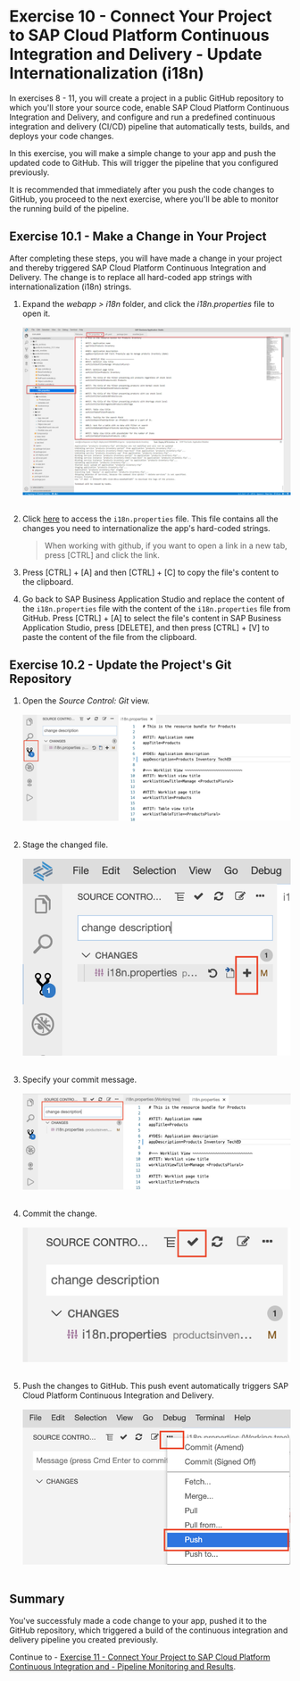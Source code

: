 # Exercise 10 - Connect Your Project to SAP Cloud Platform Continuous Integration and Delivery - Update Internationalization (i18n)

In exercises 8 - 11, you will create a project in a public GitHub repository to which you'll store your source code, enable SAP Cloud Platform Continuous Integration and Delivery, and configure and run a predefined continuous integration and delivery (CI/CD) pipeline that automatically tests, builds, and deploys your code changes.

In this exercise, you will make a simple change to your app and push the updated code to GitHub. This will trigger the pipeline that you configured previously. 

It is recommended that immediately after you push the code changes to GitHub, you proceed to the next exercise, where you'll be able to monitor the running build of the pipeline.

## Exercise 10.1 - Make a Change in Your Project

After completing these steps, you will have made a change in your project and thereby triggered SAP Cloud Platform Continuous Integration and Delivery. The change is to replace all hard-coded app strings with internationalization (i18n) strings.

1. Expand the *webapp > i18n* folder, and click the *i18n.properties* file to open it.
    <br><br>![Change Description](images/2020-10_BAS_i18n_Open_.jpg)<br><br>

2. Click [here](data/i18n.properties?raw=true) to access the `i18n.properties` file. This file contains all the changes you need to internationalize the app's hard-coded strings.
    >When working with github, if you want to open a link in a new tab, press [CTRL] and click the link.

3. Press [CTRL] + [A] and then [CTRL] + [C] to copy the file's content to the clipboard.

4. Go back to SAP Business Application Studio and replace the content of the `i18n.properties` file with the content of the `i18n.properties` file from GitHub. Press [CTRL] + [A] to select the file's content in SAP Business Application Studio, press [DELETE], and then press [CTRL] + [V] to paste the content of the file from the clipboard.

## Exercise 10.2 - Update the Project's Git Repository

1. Open the *Source Control: Git* view.
    <br><br>![Git](./images/bas_git.png)<br><br>

2. Stage the changed file.
    <br><br>![Stage File](./images/bas_add_file_commit.png)<br><br>

3. Specify your commit message. 
    <br><br>![Changed File](./images/bas_commit_message.png)<br><br>

4. Commit the change.
    <br><br>![Changed File](./images/bas_commit.png)<br><br>

5. Push the changes to GitHub. This push event automatically triggers SAP Cloud Platform Continuous Integration and Delivery.
    <br><br>![Push Changes](./images/git_push_bas.png)<br><br>

## Summary

You've successfuly made a code change to your app, pushed it to the GitHub repository, which triggered a build of the continuous integration and delivery pipeline you created previously.

Continue to - [Exercise 11 - Connect Your Project to SAP Cloud Platform Continuous Integration and - Pipeline Monitoring and Results](../ex11/README.md).
